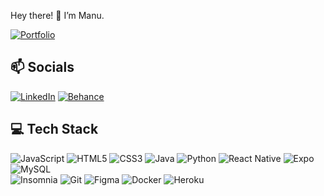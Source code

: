 Hey there! 👋  I’m Manu.

[![Portfolio](https://img.shields.io/badge/Portfolio-white.svg?style=for-the-badge&logo=data:image/svg%2bxml;base64,PHN2ZyB3aWR0aD0iNDAwIiBoZWlnaHQ9IjQwMCIgdmlld0JveD0iMCAwIDQwMCA0MDAiIGZpbGw9Im5vbmUiIHhtbG5zPSJodHRwOi8vd3d3LnczLm9yZy8yMDAwL3N2ZyI+CjxyZWN0IHdpZHRoPSI0MDAiIGhlaWdodD0iNDAwIiByeD0iMjAwIiBmaWxsPSIjOTY5M0RCIi8+Cjwvc3ZnPgo=)](https://manu-portfolio-two.vercel.app)

## 📫 Socials
[![LinkedIn](https://img.shields.io/badge/LinkedIn-0077B5?style=for-the-badge&logo=linkedin&logoColor=white)](https://www.linkedin.com/in/emmanuella-albuquerque)
[![Behance](https://img.shields.io/badge/Behance-1769ff?style=for-the-badge&logo=behance&logoColor=white)](https://behance.net/emmanuella_albuquerq)

## 💻 Tech Stack
![JavaScript](https://img.shields.io/badge/JavaScript-F7DF1E?style=for-the-badge&logo=javascript&logoColor=black) ![HTML5](https://img.shields.io/badge/html5-%23E34F26.svg?style=for-the-badge&logo=html5&logoColor=white) ![CSS3](https://img.shields.io/badge/css3-%231572B6.svg?style=for-the-badge&logo=css3&logoColor=white) ![Java](https://img.shields.io/badge/java-%23ED8B00.svg?style=for-the-badge&logo=java&logoColor=white) ![Python](https://img.shields.io/badge/python-3670A0?style=for-the-badge&logo=python&logoColor=white) ![React Native](https://img.shields.io/badge/-ReactNative-black?style=for-the-badge&logo=react) ![Expo](https://img.shields.io/badge/expo-1C1E24?style=for-the-badge&logo=expo&logoColor=white) ![MySQL](https://img.shields.io/badge/MySQL-00000F?style=for-the-badge&logo=mysql) <br/> ![Insomnia](https://img.shields.io/badge/Insomnia-1C1E24?style=for-the-badge&logo=insomnia&logoColor=5849BE) ![Git](https://img.shields.io/badge/-Git-black?style=for-the-badge&logo=git) ![Figma](https://img.shields.io/badge/figma-black.svg?style=for-the-badge&logo=figma&logoColor=white) ![Docker](https://img.shields.io/badge/docker-%2320232a.svg?style=for-the-badge&logo=docker) ![Heroku](https://img.shields.io/badge/heroku-%23430098.svg?style=for-the-badge&logo=heroku&logoColor=white)
 
